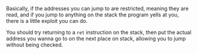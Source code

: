 Basically, if the addresses you can jump to are restricted, meaning they are read, and if you jump to anything on the stack the program yells at you, there is a little exploit you can do.

You should try returning to a `ret` instruction on the stack, then put the actual address you wanna go to on the next place on stack, allowing you to jump without being checked.